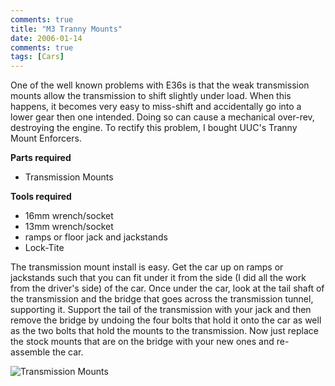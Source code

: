 ```yaml
---
comments: true
title: "M3 Tranny Mounts"
date: 2006-01-14
comments: true
tags: [Cars]
---
```

One of the well known problems with E36s is that the weak transmission mounts allow the transmission to shift slightly under load. When this happens, it becomes very easy to miss-shift and accidentally go into a lower gear then one intended. Doing so can cause a mechanical over-rev, destroying the engine. To rectify this problem, I bought UUC's Tranny Mount Enforcers.

**Parts required**

* Transmission Mounts

**Tools required**

* 16mm wrench/socket
* 13mm wrench/socket
* ramps or floor jack and jackstands
* Lock-Tite

The transmission mount install is easy. Get the car up on ramps or jackstands such that you can fit under it from the side (I did all the work from the driver's side) of the car. Once under the car, look at the tail shaft of the transmission and the bridge that goes across the transmission tunnel, supporting it. Support the tail of the transmission with your jack and then remove the bridge by undoing the four bolts that hold it onto the car as well as the two bolts that hold the mounts to the transmission. Now just replace the stock mounts that are on the bridge with your new ones and re-assemble the car.

<img src="http://dinomite.net/wp-content/images/tranny_mounts.jpg" alt="Transmission Mounts" />
